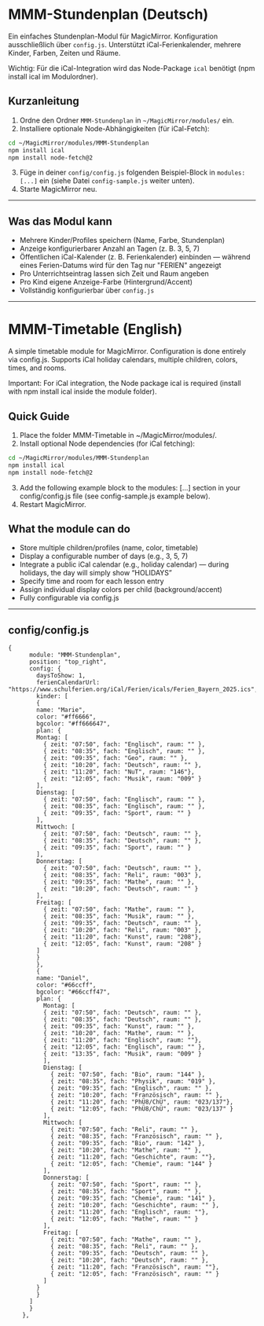 
# MMM-Stundenplan (Deutsch)


Ein einfaches Stundenplan-Modul für MagicMirror. Konfiguration ausschließlich über `config.js`. Unterstützt iCal-Ferienkalender, mehrere Kinder, Farben, Zeiten und Räume.

Wichtig: Für die iCal-Integration wird das Node-Package `ical` benötigt (npm install ical im Modulordner).


## Kurzanleitung

1. Ordne den Ordner `MMM-Stundenplan` in `~/MagicMirror/modules/` ein.
2. Installiere optionale Node-Abhängigkeiten (für iCal-Fetch):

```bash
cd ~/MagicMirror/modules/MMM-Stundenplan
npm install ical
npm install node-fetch@2
```

3. Füge in deiner `config/config.js` folgenden Beispiel-Block in `modules: [...]` ein (siehe Datei `config-sample.js` weiter unten).
4. Starte MagicMirror neu.

---

## Was das Modul kann

- Mehrere Kinder/Profiles speichern (Name, Farbe, Stundenplan)
- Anzeige konfigurierbarer Anzahl an Tagen (z. B. 3, 5, 7)
- Öffentlichen iCal-Kalender (z. B. Ferienkalender) einbinden — während eines Ferien-Datums wird für den Tag nur "FERIEN" angezeigt
- Pro Unterrichtseintrag lassen sich Zeit und Raum angeben
- Pro Kind eigene Anzeige-Farbe (Hintergrund/Accent)
- Vollständig konfigurierbar über `config.js`

--------------

# MMM-Timetable (English)

A simple timetable module for MagicMirror. Configuration is done entirely via config.js. Supports iCal holiday calendars, multiple children, colors, times, and rooms.

Important: For iCal integration, the Node package ical is required (install with npm install ical inside the module folder).

## Quick Guide
1. Place the folder MMM-Timetable in ~/MagicMirror/modules/.
2. Install optional Node dependencies (for iCal fetching):

```bash
cd ~/MagicMirror/modules/MMM-Stundenplan
npm install ical
npm install node-fetch@2
```

3. Add the following example block to the modules: [...] section in your config/config.js file (see config-sample.js example below).
4. Restart MagicMirror.

## What the module can do
- Store multiple children/profiles (name, color, timetable)
- Display a configurable number of days (e.g., 3, 5, 7)
- Integrate a public iCal calendar (e.g., holiday calendar) — during holidays, the day will simply show “HOLIDAYS”
- Specify time and room for each lesson entry
- Assign individual display colors per child (background/accent)
- Fully configurable via config.js

---

##  config/config.js 
```
{
      module: "MMM-Stundenplan",
      position: "top_right",
      config: {
        daysToShow: 1,
        ferienCalendarUrl: "https://www.schulferien.org/iCal/Ferien/icals/Ferien_Bayern_2025.ics",
        kinder: [
        {
        name: "Marie",
        color: "#ff6666",
        bgcolor: "#ff666647",
        plan: {
        Montag: [
          { zeit: "07:50", fach: "Englisch", raum: "" },
          { zeit: "08:35", fach: "Englisch", raum: "" },
          { zeit: "09:35", fach: "Geo", raum: "" },
          { zeit: "10:20", fach: "Deutsch", raum: "" },
          { zeit: "11:20", fach: "NuT", raum: "146"},
          { zeit: "12:05", fach: "Musik", raum: "009" }
        ],
        Dienstag: [
          { zeit: "07:50", fach: "Englisch", raum: "" },
          { zeit: "08:35", fach: "Englisch", raum: "" },
          { zeit: "09:35", fach: "Sport", raum: "" }
        ],
        Mittwoch: [
          { zeit: "07:50", fach: "Deutsch", raum: "" },
          { zeit: "08:35", fach: "Deutsch", raum: "" },
          { zeit: "09:35", fach: "Sport", raum: "" }
        ],
        Donnerstag: [
          { zeit: "07:50", fach: "Deutsch", raum: "" },
          { zeit: "08:35", fach: "Reli", raum: "003" },
          { zeit: "09:35", fach: "Mathe", raum: "" },
          { zeit: "10:20", fach: "Deutsch", raum: "" }
        ],
        Freitag: [
          { zeit: "07:50", fach: "Mathe", raum: "" },
          { zeit: "08:35", fach: "Musik", raum: "" },
          { zeit: "09:35", fach: "Deutsch", raum: "" },
          { zeit: "10:20", fach: "Reli", raum: "003" },
          { zeit: "11:20", fach: "Kunst", raum: "208"},
          { zeit: "12:05", fach: "Kunst", raum: "208" }
        ]
        }
        },
        {
        name: "Daniel",
        color: "#66ccff",
        bgcolor: "#66ccff47",
        plan: {
          Montag: [
          { zeit: "07:50", fach: "Deutsch", raum: "" },
          { zeit: "08:35", fach: "Deutsch", raum: "" },
          { zeit: "09:35", fach: "Kunst", raum: "" },
          { zeit: "10:20", fach: "Mathe", raum: "" },
          { zeit: "11:20", fach: "Englisch", raum: ""},
          { zeit: "12:05", fach: "Englisch", raum: "" },
          { zeit: "13:35", fach: "Musik", raum: "009" }
          ],
          Dienstag: [
            { zeit: "07:50", fach: "Bio", raum: "144" },
            { zeit: "08:35", fach: "Physik", raum: "019" },
            { zeit: "09:35", fach: "Englisch", raum: "" },
            { zeit: "10:20", fach: "Französisch", raum: "" },
            { zeit: "11:20", fach: "PhÜ8/ChÜ", raum: "023/137"},
            { zeit: "12:05", fach: "PhÜ8/ChÜ", raum: "023/137" }
          ],
          Mittwoch: [
            { zeit: "07:50", fach: "Reli", raum: "" },
            { zeit: "08:35", fach: "Französisch", raum: "" },
            { zeit: "09:35", fach: "Bio", raum: "142" },
            { zeit: "10:20", fach: "Mathe", raum: "" },
            { zeit: "11:20", fach: "Geschichte", raum: ""},
            { zeit: "12:05", fach: "Chemie", raum: "144" }
          ],
          Donnerstag: [
            { zeit: "07:50", fach: "Sport", raum: "" },
            { zeit: "08:35", fach: "Sport", raum: "" },
            { zeit: "09:35", fach: "Chemie", raum: "141" },
            { zeit: "10:20", fach: "Geschichte", raum: "" },
            { zeit: "11:20", fach: "Englisch", raum: ""},
            { zeit: "12:05", fach: "Mathe", raum: "" }
          ],
          Freitag: [
            { zeit: "07:50", fach: "Mathe", raum: "" },
            { zeit: "08:35", fach: "Reli", raum: "" },
            { zeit: "09:35", fach: "Deutsch", raum: "" },
            { zeit: "10:20", fach: "Deutsch", raum: "" },
            { zeit: "11:20", fach: "Französisch", raum: ""},
            { zeit: "12:05", fach: "Französisch", raum: "" }
          ]
        }
        }
      ]     
      }
    },  
```
